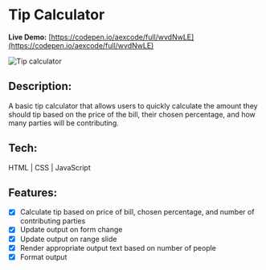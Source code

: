 # Tip Calculator

**Live Demo:** [https://codepen.io/aexcode/full/wvdNwLE](https://codepen.io/aexcode/full/wvdNwLE)

![Tip calculator](https://i.imgur.com/6hIQ2VO.png)

## Description:

A basic tip calculator that allows users to quickly calculate the amount they should tip based on the price of the bill, their chosen percentage, and how many parties will be contributing.

## Tech:

HTML | CSS | JavaScript

## Features:

- [x] Calculate tip based on price of bill, chosen percentage, and number of contributing parties
- [x] Update output on form change
- [x] Update output on range slide
- [x] Render appropriate output text based on number of people
- [x] Format output
